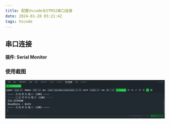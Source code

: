 ```yaml
---
title: 配置Vscode与STM32串口连接
date: 2024-01-28 03:21:42
tags: Vscode
---
```


## 串口连接

**插件: Serial Monitor**

### 使用截图

![](https://raw.githubusercontent.com/See-YouL/MarkdownPhotos/main/202401280323798.png)

